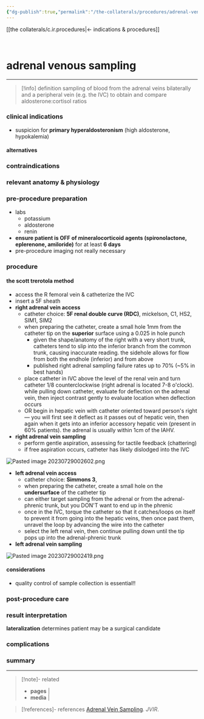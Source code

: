 ```yaml
---
{"dg-publish":true,"permalink":"/the-collaterals/procedures/adrenal-venous-sampling/"}
---
```



[[the collaterals/c.ir.procedures\|← indications & procedures]]

<br>

# adrenal venous sampling
---

> [!info] definition
> sampling of blood from the adrenal veins bilaterally and a peripheral vein (e.g. the IVC) to obtain and compare aldosterone:cortisol ratios


### clinical indications
- suspicion for **primary hyperaldosteronism** (high aldosterone, hypokalemia)

#### alternatives


### contraindications


### relevant anatomy & physiology


### pre-procedure preparation
- labs
	- potassium
	- aldosterone
	- renin
- **ensure patient is OFF of mineralocorticoid agents (spironolactone, eplerenone, amiloride)** for at least **6 days**
- pre-procedure imaging not really necessary

### procedure
#### the scott trerotola method
- access the R femoral vein & catheterize the IVC
- insert a 5F sheath
- **right adrenal vein access**
	- catheter choice: **5F renal double curve (RDC)**, mickelson, C1, HS2, SIM1, SIM2
	- when preparing the catheter, create a small hole 1mm from the catheter tip on the **superior** surface using a 0.025 in hole punch
		- given the shape/anatomy of the right with a very short trunk, catheters tend to slip into the inferior branch from the common trunk, causing inaccurate reading. the sidehole allows for flow from both the endhole (inferior) and from above
		- published right adrenal sampling failure rates up to 70% (~5% in best hands)
	- place catheter in IVC above the level of the renal vein and turn catheter 1/8 counterclockwise (right adrenal is located 7-8 o'clock). while pulling down catheter, evaluate for deflection on the adrenal vein, then inject contrast gently to evaluate location when deflection occurs
	- OR begin in hepatic vein with catheter oriented toward person's right — you will first see it deflect as it passes out of hepatic vein, then again when it gets into an inferior accessory hepatic vein (present in 60% patients). the adrenal is usually within 1cm of the IAHV.
- **right adrenal vein sampling**
	- perform gentle aspiration, assessing for tactile feedback (chattering)
	- if free aspiration occurs, catheter has likely dislodged into the IVC

![Pasted image 20230729002602.png](/img/user/kitchen%20drawer/attachments/Pasted%20image%2020230729002602.png)

- **left adrenal vein access**
	- catheter choice: **Simmons 3**, 
	- when preparing the catheter, create a small hole on the **undersurface** of the catheter tip
	- can either target sampling from the adrenal or from the adrenal-phrenic trunk, but you DON'T want to end up in the phrenic
	- once in the IVC, torque the catheter so that it catches/loops on itself to prevent it from going into the hepatic veins, then once past them, unravel the loop by advancing the wire into the catheter
	- select the left renal vein, then continue pulling down until the tip pops up into the adrenal-phrenic trunk
- **left adrenal vein sampling**

![Pasted image 20230729002419.png](/img/user/kitchen%20drawer/attachments/Pasted%20image%2020230729002419.png)

#### considerations
- quality control of sample collection is essential!!


### post-procedure care


### result interpretation
**lateralization** determines patient may be a surgical candidate

### complications


### summary



---


> [!note]- related
> - **pages** | 
> - **media** | 

> [!references]- references
> [Adrenal Vein Sampling](https://www.youtube.com/watch?v=te5pvrOQWXs). *JVIR*.



